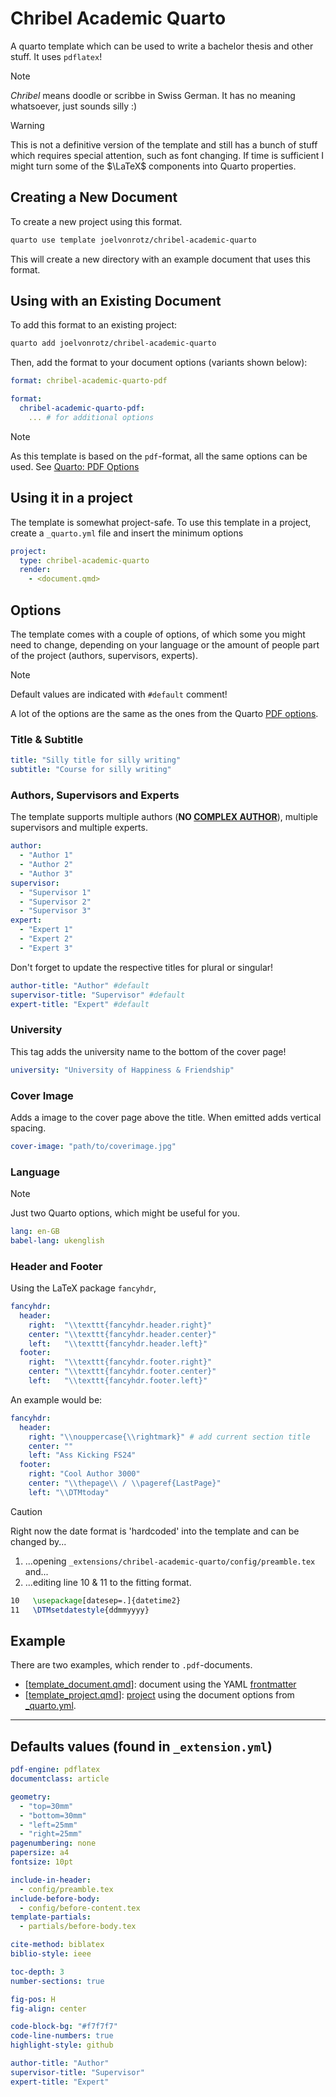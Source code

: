 # Chribel Academic Quarto

A quarto template which can be used to write a bachelor thesis and other stuff. It uses `pdflatex`!

> [!NOTE]
> *Chribel* means doodle or scribbe in Swiss German. It has no meaning whatsoever, just sounds silly :)

> [!WARNING]
> This is not a definitive version of the template and still has a bunch of stuff which requires special attention, such as font changing. If time is sufficient I might turn some of the $\LaTeX$ components into Quarto properties.

## Creating a New Document

To create a new project using this format.

```bash
quarto use template joelvonrotz/chribel-academic-quarto
```

This will create a new directory with an example document that uses this format.

## Using with an Existing Document

To add this format to an existing project:

```bash
quarto add joelvonrotz/chribel-academic-quarto
```

Then, add the format to your document options (variants shown below):

```yaml
format: chribel-academic-quarto-pdf
```

```yaml
format:
  chribel-academic-quarto-pdf:
    ... # for additional options
```

> [!NOTE]
> As this template is based on the `pdf`-format, all the same options can be used. See [Quarto: PDF Options](https://quarto.org/docs/reference/formats/pdf.html)

## Using it in a project

The template is somewhat project-safe. To use this template in a project, create a `_quarto.yml` file and insert the minimum options

```yaml
project:
  type: chribel-academic-quarto
  render:
    - <document.qmd>
```

## Options

The template comes with a couple of options, of which some you might need to change, depending on your language or the amount of people part of the project (authors, supervisors, experts).

> [!NOTE]
> Default values are indicated with `#default` comment!

A lot of the options are the same as the ones from the Quarto [PDF options](https://quarto.org/docs/reference/formats/pdf.html).

### Title & Subtitle

```yaml
title: "Silly title for silly writing"
subtitle: "Course for silly writing"
```

### Authors, Supervisors and Experts

The template supports multiple authors (**NO [COMPLEX AUTHOR](https://quarto.org/docs/journals/authors.html#combinations)**), multiple supervisors and multiple experts.

```yaml
author:
  - "Author 1"
  - "Author 2"
  - "Author 3"
supervisor:
  - "Supervisor 1"
  - "Supervisor 2"
  - "Supervisor 3"
expert:
  - "Expert 1"
  - "Expert 2"
  - "Expert 3"
```

Don't forget to update the respective titles for plural or singular!

```yaml
author-title: "Author" #default
supervisor-title: "Supervisor" #default
expert-title: "Expert" #default
```

### University

This tag adds the university name to the bottom of the cover page!

```yaml
university: "University of Happiness & Friendship"
```

### Cover Image

Adds a image to the cover page above the title. When emitted adds vertical spacing.

```yaml
cover-image: "path/to/coverimage.jpg"
```

### Language

> [!NOTE]
> Just two Quarto options, which might be useful for you.

```yaml
lang: en-GB
babel-lang: ukenglish
```

### Header and Footer

Using the LaTeX package `fancyhdr`, 

```yaml
fancyhdr:
  header:
    right:  "\\texttt{fancyhdr.header.right}"
    center: "\\texttt{fancyhdr.header.center}"
    left:   "\\texttt{fancyhdr.header.left}"
  footer:
    right:  "\\texttt{fancyhdr.footer.right}"
    center: "\\texttt{fancyhdr.footer.center}"
    left:   "\\texttt{fancyhdr.footer.left}"
```

An example would be:

```yaml
fancyhdr:
  header:
    right: "\\nouppercase{\\rightmark}" # add current section title
    center: ""
    left: "Ass Kicking FS24"
  footer:
    right: "Cool Author 3000"
    center: "\\thepage\\ / \\pageref{LastPage}"
    left: "\\DTMtoday"
```

> [!CAUTION]
> Right now the date format is 'hardcoded' into the template and can be changed by...
> 1. ...opening `_extensions/chribel-academic-quarto/config/preamble.tex` and...
> 2. ...editing line 10 & 11 to the fitting format.
>
> ```latex
> 10   \usepackage[datesep=.]{datetime2}
> 11   \DTMsetdatestyle{ddmmyyyy}
> ```

## Example

There are two examples, which render to `.pdf`-documents.

- \[[template_document.qmd](template_document.qmd)\]: document using the YAML [frontmatter](https://quarto.org/docs/manuscripts/authoring/vscode.html#front-matter) 
- \[[template_project.qmd](template_project.qmd)\]: [project](https://quarto.org/docs/projects/quarto-projects.html) using the document options from [_quarto.yml](_quarto.yml).

---

## Defaults values (found in `_extension.yml`)

```yaml
pdf-engine: pdflatex
documentclass: article

geometry:
  - "top=30mm"
  - "bottom=30mm"
  - "left=25mm"
  - "right=25mm"
pagenumbering: none
papersize: a4
fontsize: 10pt

include-in-header:
  - config/preamble.tex
include-before-body: 
  - config/before-content.tex
template-partials:
  - partials/before-body.tex

cite-method: biblatex
biblio-style: ieee

toc-depth: 3
number-sections: true

fig-pos: H
fig-align: center

code-block-bg: "#f7f7f7"
code-line-numbers: true
highlight-style: github

author-title: "Author"
supervisor-title: "Supervisor"
expert-title: "Expert"
```